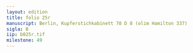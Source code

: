 ```yaml
---
layout: edition
title: folio 25r
manuscript: Berlin, Kupferstichkabinett 78 D 8 (olim Hamilton 337)
sigla: B
iip: b025r.tif
milestone: 49
---
```

